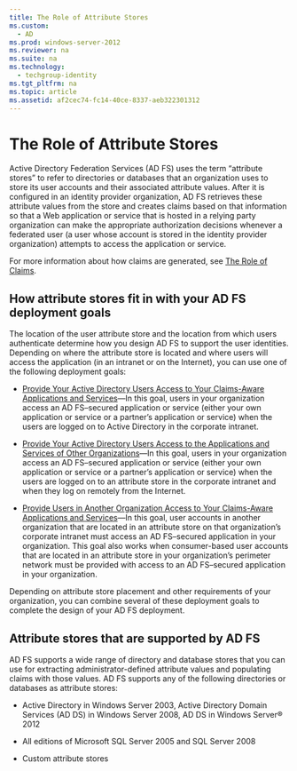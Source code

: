 ```yaml
---
title: The Role of Attribute Stores
ms.custom: 
  - AD
ms.prod: windows-server-2012
ms.reviewer: na
ms.suite: na
ms.technology: 
  - techgroup-identity
ms.tgt_pltfrm: na
ms.topic: article
ms.assetid: af2cec74-fc14-40ce-8337-aeb322301312
---
```

# The Role of Attribute Stores
Active Directory Federation Services \(AD FS\) uses the term “attribute stores” to refer to directories or databases that an organization uses to store its user accounts and their associated attribute values. After it is configured in an identity provider organization, AD FS retrieves these attribute values from the store and creates claims based on that information so that a Web application or service that is hosted in a relying party organization can make the appropriate authorization decisions whenever a federated user \(a user whose account is stored in the identity provider organization\) attempts to access the application or service.

For more information about how claims are generated, see [The Role of Claims](../../../../ad-fs/plan/tech-ref/key-concepts/The-Role-of-Claims.md).

## How attribute stores fit in with your AD FS deployment goals
The location of the user attribute store and the location from which users authenticate determine how you design AD FS to support the user identities. Depending on where the attribute store is located and where users will access the application \(in an intranet or on the Internet\), you can use one of the following deployment goals:

-   [Provide Your Active Directory Users Access to Your Claims-Aware Applications and Services](../../../../ad-fs/plan/WS2012-guide/goals/Provide-Your-Active-Directory-Users-Access-to-Your-Claims-Aware-Applications-and-Services.md)—In this goal, users in your organization access an AD FS–secured application or service \(either your own application or service or a partner’s application or service\) when the users are logged on to Active Directory in the corporate intranet.

-   [Provide Your Active Directory Users Access to the Applications and Services of Other Organizations](../../../../ad-fs/plan/WS2012-guide/goals/Provide-Your-Active-Directory-Users-Access-to-the-Applications-and-Services-of-Other-Organizations.md)—In this goal, users in your organization access an AD FS–secured application or service \(either your own application or service or a partner’s application or service\) when the users are logged on to an attribute store in the corporate intranet and when they log on remotely from the Internet.

-   [Provide Users in Another Organization Access to Your Claims-Aware Applications and Services](../../../../ad-fs/plan/WS2012-guide/goals/Provide-Users-in-Another-Organization-Access-to-Your-Claims-Aware-Applications-and-Services.md)—In this goal, user accounts in another organization that are located in an attribute store on that organization’s corporate intranet must access an AD FS–secured application in your organization. This goal also works when consumer\-based user accounts that are located in an attribute store in your organization’s perimeter network must be provided with access to an AD FS–secured application in your organization.

Depending on attribute store placement and other requirements of your organization, you can combine several of these deployment goals to complete the design of your AD FS deployment.

## Attribute stores that are supported by AD FS
AD FS supports a wide range of directory and database stores that you can use for extracting administrator\-defined attribute values and populating claims with those values. AD FS supports any of the following directories or databases as attribute stores:

-   Active Directory in Windows Server 2003, Active Directory Domain Services \(AD DS\) in Windows Server 2008, AD DS in Windows Server® 2012

-   All editions of Microsoft SQL Server 2005 and SQL Server 2008

-   Custom attribute stores


